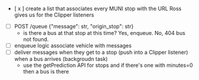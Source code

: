 - [ x ] create a list that associates every MUNI stop with the URL Ross gives us for the Clipper listeners
- [ ] POST /queue {"message": str, "origin_stop": str}
  - is there a bus at that stop at this time? Yes, enqueue. No, 404 bus not found.
- [ ] enqueue logic associate vehicle with messages
- [ ] deliver messages when they get to a stop (push into a Clipper listener) when a bus arrives (backgroudn task)
  - use the getPrediction API for stops and if there's one with minutes=0 then a bus is there
